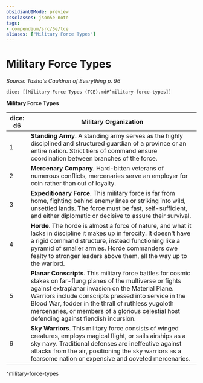 ```yaml
---
obsidianUIMode: preview
cssclasses: json5e-note
tags:
- compendium/src/5e/tce
aliases: ["Military Force Types"]
---
```

# Military Force Types
*Source: Tasha's Cauldron of Everything p. 96* 

`dice: [[Military Force Types (TCE).md#^military-force-types]]`

**Military Force Types**

| dice: d6 | Military Organization |
|----------|-----------------------|
| 1 | **Standing Army**. A standing army serves as the highly disciplined and structured guardian of a province or an entire nation. Strict tiers of command ensure coordination between branches of the force. |
| 2 | **Mercenary Company**. Hard-bitten veterans of numerous conflicts, mercenaries serve an employer for coin rather than out of loyalty. |
| 3 | **Expeditionary Force**. This military force is far from home, fighting behind enemy lines or striking into wild, unsettled lands. The force must be fast, self-sufficient, and either diplomatic or decisive to assure their survival. |
| 4 | **Horde**. The horde is almost a force of nature, and what it lacks in discipline it makes up in ferocity. It doesn't have a rigid command structure, instead functioning like a pyramid of smaller armies. Horde commanders owe fealty to stronger leaders above them, all the way up to the warlord. |
| 5 | **Planar Conscripts**. This military force battles for cosmic stakes on far-flung planes of the multiverse or fights against extraplanar invasion on the Material Plane. Warriors include conscripts pressed into service in the Blood War, fodder in the thrall of ruthless yugoloth mercenaries, or members of a glorious celestial host defending against fiendish incursion. |
| 6 | **Sky Warriors**. This military force consists of winged creatures, employs magical flight, or sails airships as a sky navy. Traditional defenses are ineffective against attacks from the air, positioning the sky warriors as a fearsome nation or expensive and coveted mercenaries. |
^military-force-types
